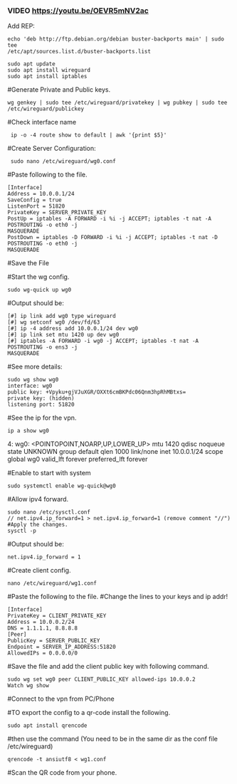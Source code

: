 ### VIDEO https://youtu.be/OEVR5mNV2ac ###

Add REP: 
    
    echo 'deb http://ftp.debian.org/debian buster-backports main' | sudo tee
    /etc/apt/sources.list.d/buster-backports.list

    sudo apt update
    sudo apt install wireguard
    sudo apt install iptables


#Generate Private and Public keys.
    
    wg genkey | sudo tee /etc/wireguard/privatekey | wg pubkey | sudo tee
    /etc/wireguard/publickey

#Check interface name
     
     ip -o -4 route show to default | awk '{print $5}'

#Create Server Configuration:

     sudo nano /etc/wireguard/wg0.conf

#Paste following to the file.

    [Interface]
    Address = 10.0.0.1/24
    SaveConfig = true
    ListenPort = 51820
    PrivateKey = SERVER_PRIVATE_KEY
    PostUp = iptables -A FORWARD -i %i -j ACCEPT; iptables -t nat -A POSTROUTING -o eth0 -j
    MASQUERADE
    PostDown = iptables -D FORWARD -i %i -j ACCEPT; iptables -t nat -D POSTROUTING -o eth0 -j
    MASQUERADE

#Save the File


#Start the wg config.

    sudo wg-quick up wg0

#Output should be:

    [#] ip link add wg0 type wireguard
    [#] wg setconf wg0 /dev/fd/63
    [#] ip -4 address add 10.0.0.1/24 dev wg0
    [#] ip link set mtu 1420 up dev wg0
    [#] iptables -A FORWARD -i wg0 -j ACCEPT; iptables -t nat -A POSTROUTING -o ens3 -j
    MASQUERADE

#See more details:

    sudo wg show wg0
    interface: wg0
    public key: +Vpyku+gjVJuXGR/OXXt6cmBKPdc06Qnm3hpRhMBtxs=
    private key: (hidden)
    listening port: 51820

#See the ip for the vpn.

    ip a show wg0

4: wg0: <POINTOPOINT,NOARP,UP,LOWER_UP> mtu 1420 qdisc noqueue state UNKNOWN
group default qlen 1000
link/none
inet 10.0.0.1/24 scope global wg0
valid_lft forever preferred_lft forever

#Enable to start with system

    sudo systemctl enable wg-quick@wg0

#Allow ipv4 forward.

    sudo nano /etc/sysctl.conf
    // net.ipv4.ip_forward=1 > net.ipv4.ip_forward=1 (remove comment "//")
    #Apply the changes.
    sysctl -p
    
#Output should be:

    net.ipv4.ip_forward = 1

#Create client config.

    nano /etc/wireguard/wg1.conf

#Paste the following to the file.
#Change the lines to your keys and ip addr!

    [Interface]
    PrivateKey = CLIENT_PRIVATE_KEY
    Address = 10.0.0.2/24
    DNS = 1.1.1.1, 8.8.8.8
    [Peer]
    PublicKey = SERVER_PUBLIC_KEY
    Endpoint = SERVER_IP_ADDRESS:51820
    AllowedIPs = 0.0.0.0/0

#Save the file and add the client public key with following command.

    sudo wg set wg0 peer CLIENT_PUBLIC_KEY allowed-ips 10.0.0.2
    Watch wg show

#Connect to the vpn from PC/Phone

#TO export the config to a qr-code install the following.

    sudo apt install qrencode

#then use the command (You need to be in the same dir as the conf file /etc/wireguard)

    qrencode -t ansiutf8 < wg1.conf

#Scan the QR code from your phone.
